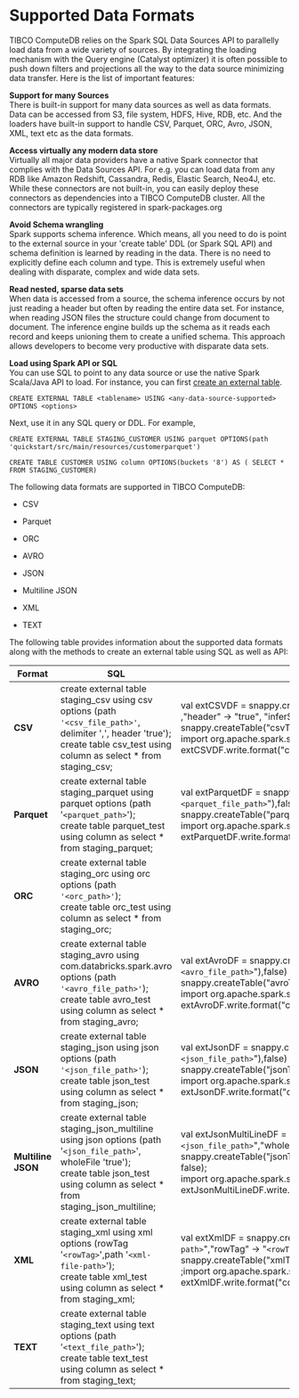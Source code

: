 # Supported Data Formats

TIBCO ComputeDB relies on the Spark SQL Data Sources API to parallelly load data from a wide variety of sources. By integrating the loading mechanism with the Query engine (Catalyst optimizer) it is often possible to push down filters and projections all the way to the data source minimizing data transfer. Here is the list of important features:

**Support for many Sources** </br>There is built-in support for many data sources as well as data formats. Data can be accessed from S3, file system, HDFS, Hive, RDB, etc. And the loaders have built-in support to handle CSV, Parquet, ORC, Avro, JSON, XML, text etc as the data formats. 

**Access virtually any modern data store**</br> Virtually all major data providers have a native Spark connector that complies with the Data Sources API. For e.g. you can load data from any RDB like Amazon Redshift, Cassandra, Redis, Elastic Search, Neo4J, etc. While these connectors are not built-in, you can easily deploy these connectors as dependencies into a TIBCO ComputeDB cluster. All the connectors are typically registered in spark-packages.org

**Avoid Schema wrangling** </br>Spark supports schema inference. Which means, all you need to do is point to the external source in your 'create table' DDL (or Spark SQL API) and schema definition is learned by reading in the data. There is no need to explicitly define each column and type. This is extremely useful when dealing with disparate, complex and wide data sets. 

**Read nested, sparse data sets**</br> When data is accessed from a source, the schema inference occurs by not just reading a header but often by reading the entire data set. For instance, when reading JSON files the structure could change from document to document. The inference engine builds up the schema as it reads each record and keeps unioning them to create a unified schema. This approach allows developers to become very productive with disparate data sets.

**Load using Spark API or SQL** </br> You can use SQL to point to any data source or use the native Spark Scala/Java API to load. 
For instance, you can first [create an external table](../reference/sql_reference/create-external-table.md). 

```pre
CREATE EXTERNAL TABLE <tablename> USING <any-data-source-supported> OPTIONS <options>
```

Next, use it in any SQL query or DDL. For example,

```pre
CREATE EXTERNAL TABLE STAGING_CUSTOMER USING parquet OPTIONS(path 'quickstart/src/main/resources/customerparquet')

CREATE TABLE CUSTOMER USING column OPTIONS(buckets '8') AS ( SELECT * FROM STAGING_CUSTOMER)
```


The following data formats are supported in TIBCO ComputeDB:

*	CSV

*	Parquet

*	ORC

*	AVRO

*	JSON

*	Multiline JSON

*	XML

*	TEXT

The following table provides information about the supported data formats along with the methods to create an external table using SQL as well as API:

| **Format** |  **SQL** | **API** |
| --- | --- |--- |
| **CSV** | create external table staging_csv using csv options (path `'<csv_file_path>'`, delimiter ',', header 'true');</br>create table csv_test using column as select * from staging_csv;  |val extCSVDF =  snappy.createExternalTable("csvTable_ext","csv", Map("path"-> "`<csv_file_path>`" ,"header" -> "true", "inferSchema"->"true"),false)</br>snappy.createTable("csvTable", "column", extCSVDF.schema, Map("buckets"->"9"), false);</br>import org.apache.spark.sql.SaveMode;</br>extCSVDF.write.format("column").mode(SaveMode.Append).saveAsTable("csvTable")  |
| **Parquet** |create external table staging_parquet using parquet options (path '`<parquet_path>`');</br>create table parquet_test using column as select * from staging_parquet;|val extParquetDF = snappy.createExternalTable("parquetTable_ext","Parquet", Map("path"->"`<parquet_file_path>`"),false)</br>snappy.createTable("parquetTable", "column",extParquetDF.schema, Map("buckets"->"9"), false);</br>import org.apache.spark.sql.SaveMode;</br>extParquetDF.write.format("column").mode(SaveMode.Append).saveAsTable("parquetTable");  |
| **ORC** |create external table staging_orc using orc options (path `'<orc_path>'`);</br>create table orc_test using column as select * from staging_orc;  |   |
| **AVRO** | create external table staging_avro using com.databricks.spark.avro options (path `'<avro_file_path>'`);</br>create table avro_test using column as select * from staging_avro; | val extAvroDF = snappy.createExternalTable("avroTable_ext","com.databricks.spark.avro", Map("path"->"`<avro_file_path>`"),false)</br>snappy.createTable("avroTable", "column", extAvroDF.schema, Map("buckets"->"9"), false);</br>import org.apache.spark.sql.SaveMode;</br>extAvroDF.write.format("column").mode(SaveMode.Append).saveAsTable("avroTable");|
| **JSON** | create external table staging_json using json options (path `'<json_file_path>'`);</br>create table json_test using column as select * from staging_json;  |val extJsonDF = snappy.createExternalTable("jsonTable_ext","json", Map("path"-> "`<json_file_path>`"),false)</br>snappy.createTable("jsonTable", "column", extJsonDF.schema, Map("buckets"->"9"), false);</br>import org.apache.spark.sql.SaveMode;</br>extJsonDF.write.format("column").mode(SaveMode.Append).saveAsTable("jsonTable");   |
| **Multiline JSON** | create external table staging_json_multiline using json options (path '`<json_file_path>`', wholeFile 'true');</br>create table json_test using column as select * from staging_json_multiline;  |val extJsonMultiLineDF = snappy.createExternalTable("jsonTableMultiLine_ext","json", Map("path"-> "`<json_file_path>`","wholeFile" -> "true"),false)</br>snappy.createTable("jsonTableMultiLine", "column", extJsonMultiLineDF.schema, Map("buckets"->"9"), false);</br>import org.apache.spark.sql.SaveMode;</br>extJsonMultiLineDF.write.format("column").mode(SaveMode.Append).saveAsTable("jsonTableMultiLine");   |
| **XML** |create external table staging_xml using xml options (rowTag '`<rowTag>`',path '`<xml-file-path>`');</br>create table xml_test using column as select * from staging_xml;| val extXmlDF = snappy.createExternalTable("xmlTable_ext","xml", Map("path"-> "`<xml-file-path>`","rowTag" -> "`<rowTag>`"),false)</br>snappy.createTable("xmlTable", "column", extXmlDF.schema, Map("buckets"->"9"), false)</br>;import org.apache.spark.sql.SaveMode;</br>extXmlDF.write.format("column").mode(SaveMode.Append).saveAsTable("xmlTable");|
| **TEXT** | create external table staging_text using text options (path '`<text_file_path>`');</br>create table text_test using column as select * from staging_text;  |   |
